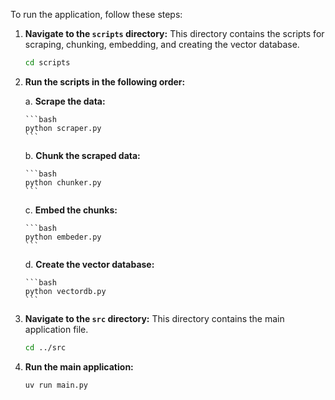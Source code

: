 To run the application, follow these steps:

1.  **Navigate to the `scripts` directory:** This directory contains the scripts for scraping, chunking, embedding, and creating the vector database.

    ```bash
    cd scripts
    ```

2.  **Run the scripts in the following order:**

    a.  **Scrape the data:**

        ```bash
        python scraper.py
        ```

    b.  **Chunk the scraped data:**

        ```bash
        python chunker.py
        ```

    c.  **Embed the chunks:**

        ```bash
        python embeder.py
        ```

    d.  **Create the vector database:**

        ```bash
        python vectordb.py
        ```

3.  **Navigate to the `src` directory:** This directory contains the main application file.

    ```bash
    cd ../src
    ```

4.  **Run the main application:**

    ```bash
    uv run main.py
    ```